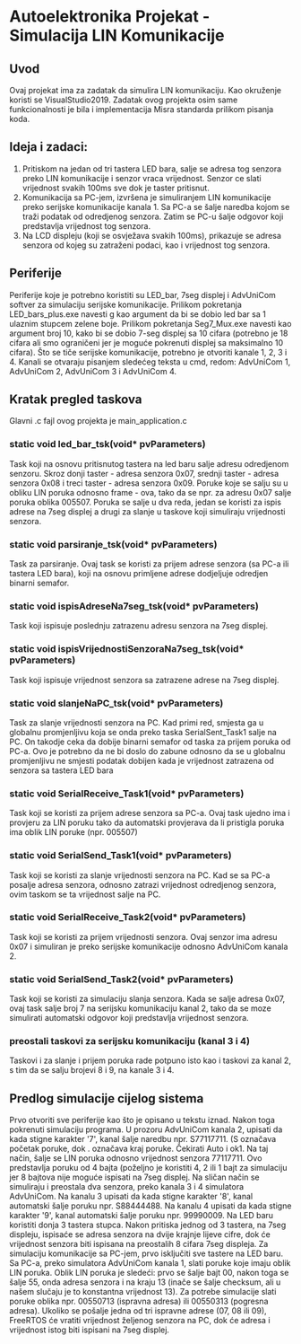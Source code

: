 # Autoelektronika Projekat - Simulacija LIN Komunikacije

## Uvod

Ovaj projekat ima za zadatak da simulira LIN komunikaciju. Kao okruženje koristi se VisualStudio2019. Zadatak ovog projekta osim same funkcionalnosti je bila i implementacija Misra standarda prilikom pisanja koda.

## Ideja i zadaci: 
  1. Pritiskom na jedan od tri tastera LED bara, salje se adresa tog senzora preko LIN komunikacije i senzor vraca vrijednost. Senzor ce slati vrijednost svakih 100ms sve dok je taster pritisnut.
  2. Komunikacija sa PC-jem, izvršena je simuliranjem LIN komunikacije preko serijske komunikacije kanala 1. Sa PC-a se šalje naredba kojom se traži podatak od odredjenog senzora. Zatim se PC-u šalje odgovor koji predstavlja vrijednost tog senzora.
  3. Na LCD displeju (koji se osvježava svakih 100ms), prikazuje se adresa senzora od kojeg su zatraženi podaci, kao i vrijednost tog senzora.

## Periferije

Periferije koje je potrebno koristiti su LED_bar, 7seg displej i AdvUniCom softver za simulaciju serijske komunikacije.
Prilikom pokretanja LED_bars_plus.exe navesti g kao argument da bi se dobio led bar sa 1 ulaznim stupcem zelene boje.
Prilikom pokretanja Seg7_Mux.exe navesti kao argument broj 10, kako bi se dobio 7-seg displej sa 10 cifara (potrebno je 18 cifara ali smo ograničeni jer je moguće pokrenuti displej sa maksimalno 10 cifara).
Što se tiče serijske komunikacije, potrebno je otvoriti kanale 1, 2, 3 i 4. Kanali se otvaraju pisanjem sledećeg teksta u cmd, redom: AdvUniCom 1, AdvUniCom 2, AdvUniCom 3 i AdvUniCom 4.

## Kratak pregled taskova

Glavni .c fajl ovog projekta je main_application.c

### static void led_bar_tsk(void* pvParameters)

Task koji na osnovu pritisnutog tastera na led baru salje adresu odredjenom senzoru. Skroz donji taster - adresa senzora 0x07, srednji taster - adresa senzora 0x08 i treci taster - adresa senzora 0x09. Poruke koje se salju su u obliku LIN poruka odnosno frame - ova, tako da se npr. za adresu 0x07 salje poruka oblika 005507. Poruka se salje u dva reda, jedan se koristi za ispis adrese na 7seg displej a drugi za slanje u taskove koji simuliraju vrijednosti senzora.

### static void parsiranje_tsk(void* pvParameters)

Task za parsiranje. Ovaj task se koristi za prijem adrese senzora (sa PC-a ili tastera LED bara), koji na osnovu primljene adrese dodjeljuje odredjen binarni semafor.

### static void ispisAdreseNa7seg_tsk(void* pvParameters)

Task koji ispisuje poslednju zatrazenu adresu senzora na 7seg displej.

### static void ispisVrijednostiSenzoraNa7seg_tsk(void* pvParameters)

Task koji ispisuje vrijednost senzora sa zatrazene adrese na 7seg displej.

### static void slanjeNaPC_tsk(void* pvParameters)

Task za slanje vrijednosti senzora na PC. Kad primi red, smjesta ga u globalnu promjenljivu koja se onda preko taska SerialSent_Task1 salje na PC. On takodje ceka da dobije binarni semafor od taska za prijem poruka od PC-a. Ovo je potrebno da ne bi doslo do zabune odnosno da se u globalnu promjenljivu ne smjesti podatak dobijen kada je vrijednost zatrazena od senzora sa tastera LED bara

### static void SerialReceive_Task1(void* pvParameters)

Task koji se koristi za prijem adrese senzora sa PC-a. Ovaj task ujedno ima i provjeru za LIN poruku tako da automatski provjerava da li pristigla poruka ima oblik LIN poruke (npr. 005507)

### static void SerialSend_Task1(void* pvParameters)

Task koji se koristi za slanje vrijednosti senzora na PC. Kad se sa PC-a posalje adresa senzora, odnosno zatrazi vrijednost odredjenog senzora, ovim taskom se ta vrijednost salje na PC.

### static void SerialReceive_Task2(void* pvParameters)

Task koji se koristi za prijem vrijednosti senzora.  Ovaj senzor ima adresu 0x07 i simuliran je preko serijske komunikacije odnosno AdvUniCom kanala 2.

### static void SerialSend_Task2(void* pvParameters)

Task koji se koristi za simulaciju slanja senzora. Kada se salje adresa 0x07, ovaj task salje broj 7 na serijsku komunikaciju kanal 2, tako da se moze simulirati automatski odgovor koji predstavlja vrijednost senzora.

### preostali taskovi za serijsku komunikaciju (kanal 3 i 4)

Taskovi i za slanje i prijem poruka rade potpuno isto kao i taskovi za kanal 2, s tim da se salju brojevi 8 i 9, na kanale 3 i 4.

## Predlog simulacije cijelog sistema

Prvo otvoriti sve periferije kao što je opisano u tekstu iznad. Nakon toga pokrenuti simulaciju programa. 
U prozoru AdvUniCom kanala 2, upisati da kada stigne karakter '7', kanal šalje naredbu npr. S77117711. (S označava početak poruke, dok . označava kraj poruke. Čekirati Auto i ok1. Na taj način, šalje se LIN poruka odnosno vrijednost senzora 77117711. Ovo predstavlja poruku od 4 bajta (poželjno je koristiti 4, 2 ili 1 bajt za simulaciju jer 8 bajtova nije moguće ispisati na 7seg displej.
Na sličan način se simuliraju i preostala dva senzora, preko kanala 3 i 4 simulatora AdvUniCom. Na kanalu 3 upisati da kada stigne karakter '8', kanal automatski šalje poruku npr. S88444488. Na kanalu 4 upisati da kada stigne karakter '9', kanal automatski šalje poruku npr. 99990009.
Na LED baru koristiti donja 3 tastera stupca. Nakon pritiska jednog od 3 tastera, na 7seg displeju, ispisaće se adresa senzora na dvije krajnje lijeve cifre, dok će vrijednost senzora biti ispisana na preostalih 8 cifara 7seg displeja.
Za simulaciju komunikacije sa PC-jem, prvo isključiti sve tastere na LED baru. Sa PC-a, preko simulatora AdvUniCom kanala 1, slati poruke koje imaju oblik LIN poruka. 
Oblik LIN poruka je sledeći: prvo se šalje bajt 00, nakon toga se šalje 55, onda adresa senzora i na kraju 13 (inače se šalje checksum, ali u našem slučaju je to konstantna vrijednost 13). Za potrebe simulacije slati poruke oblika npr. 00550713 (ispravna adresa) ili 00550313 (pogresna adresa). Ukoliko se pošalje jedna od tri ispravne adrese (07, 08 ili 09), FreeRTOS će vratiti vrijednost željenog senzora na PC, dok će adresa i vrijednost istog biti ispisani na 7seg displej.
